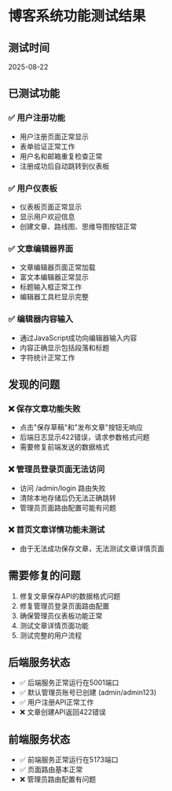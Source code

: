 # 博客系统功能测试结果

## 测试时间
2025-08-22

## 已测试功能

### ✅ 用户注册功能
- 用户注册页面正常显示
- 表单验证正常工作
- 用户名和邮箱重复检查正常
- 注册成功后自动跳转到仪表板

### ✅ 用户仪表板
- 仪表板页面正常显示
- 显示用户欢迎信息
- 创建文章、路线图、思维导图按钮正常

### ✅ 文章编辑器界面
- 文章编辑器页面正常加载
- 富文本编辑器正常显示
- 标题输入框正常工作
- 编辑器工具栏显示完整

### ✅ 编辑器内容输入
- 通过JavaScript成功向编辑器输入内容
- 内容正确显示包括段落和标题
- 字符统计正常工作

## 发现的问题

### ❌ 保存文章功能失败
- 点击"保存草稿"和"发布文章"按钮无响应
- 后端日志显示422错误，请求参数格式问题
- 需要修复前端发送的数据格式

### ❌ 管理员登录页面无法访问
- 访问 /admin/login 路由失败
- 清除本地存储后仍无法正确跳转
- 管理员页面路由配置可能有问题

### ❌ 首页文章详情功能未测试
- 由于无法成功保存文章，无法测试文章详情页面

## 需要修复的问题
1. 修复文章保存API的数据格式问题
2. 修复管理员登录页面路由配置
3. 确保管理员仪表板功能正常
4. 测试文章详情页面功能
5. 测试完整的用户流程

## 后端服务状态
- ✅ 后端服务正常运行在5001端口
- ✅ 默认管理员账号已创建 (admin/admin123)
- ✅ 用户注册API正常工作
- ❌ 文章创建API返回422错误

## 前端服务状态
- ✅ 前端服务正常运行在5173端口
- ✅ 页面路由基本正常
- ❌ 管理员路由配置有问题

